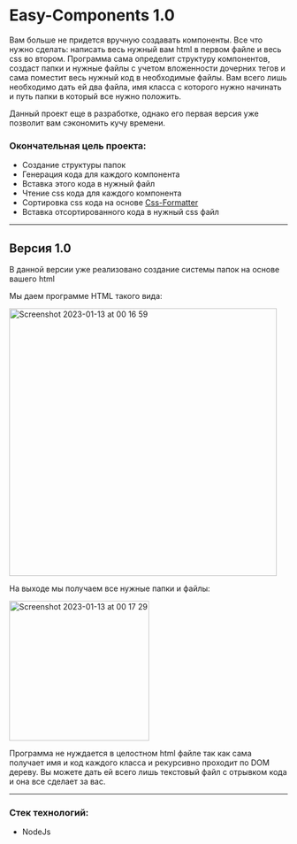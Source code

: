 # Easy-Components 1.0
Вам больше не придется вручную создавать компоненты. Все что нужно сделать: написать весь нужный вам html в первом файле и весь css во втором.
Программа сама определит структуру компонентов, создаст папки и нужные файлы с учетом вложенности дочерних тегов и сама поместит весь нужный код в необходимые файлы. 
Вам всего лишь необходимо дать ей два файла, имя класса с которого нужно начинать и путь папки в который все нужно положить.

Данный проект еще в разработке, однако его первая версия уже позволит вам сэкономить кучу времени.

### Окончательная цель проекта: 
 * Создание структуры папок
 * Генерация кода для каждого компонента
 * Вставка этого кода в нужный файл
 * Чтение css кода для каждого компонента
 * Сортировка css кода на основе [Css-Formatter](https://github.com/ImagineUnlimitedGroup/Css-Formatter)
 * Вставка отсортированного кода в нужный css файл


-----
## Версия 1.0
В данной версии уже реализовано создание системы папок на основе вашего html

Мы даем программе HTML такого вида:

<img width="484" alt="Screenshot 2023-01-13 at 00 16 59" src="https://user-images.githubusercontent.com/122586769/212260534-860861c5-f4d4-446d-ba3b-a9b61f28948a.png"> 

На выходе мы получаем все нужные папки и файлы:

<img width="253" alt="Screenshot 2023-01-13 at 00 17 29" src="https://user-images.githubusercontent.com/122586769/212260637-0904eefe-7b01-4804-b589-2aa99ead481a.png">

Программа не нуждается в целостном html файле так как сама получает имя и код каждого класса и рекурсивно проходит по DOM дереву. Вы можете дать ей всего лишь текстовый файл с отрывком кода и она все сделает за вас.

-----
### Стек технологий:
- NodeJs
